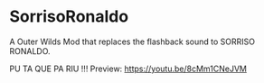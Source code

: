 # SorrisoRonaldo
 A Outer Wilds Mod that replaces the flashback sound to SORRISO RONALDO.

 PU
 TA
 QUE
 PA
 RIU
 !!!
 Preview: https://youtu.be/8cMm1CNeJVM
